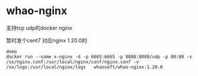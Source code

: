 # whao-nginx
支持tcp udp的docker nginx

暂时发个cent7 对应nginx 1.20.0的

```
demo
docker run --name x-nginx -d -p 6665:6665 -p 8088:8088/udp -p 80:80 -v /xx/nginx.conf:/usr/local/nginx/conf/nginx.conf -v /xx/logs:/usr/local/nginx/logs   whaosoft/whao-nginx:1.20.0
```
